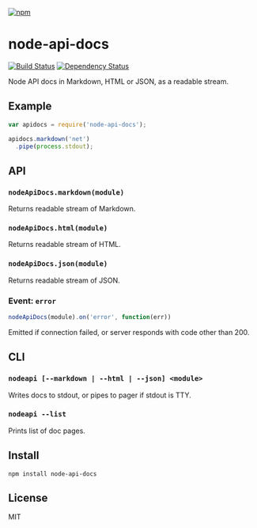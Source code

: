 [![npm](https://nodei.co/npm/node-api-docs.png)](https://nodei.co/npm/node-api-docs/)

# node-api-docs

[![Build Status](https://travis-ci.org/eush77/node-api-docs.svg?branch=master)](https://travis-ci.org/eush77/node-api-docs) [![Dependency Status][david-badge]][david]

Node API docs in Markdown, HTML or JSON, as a readable stream.

[david]: https://david-dm.org/eush77/node-api-docs
[david-badge]: https://david-dm.org/eush77/node-api-docs.png

## Example

```js
var apidocs = require('node-api-docs');

apidocs.markdown('net')
  .pipe(process.stdout);
```

## API

### `nodeApiDocs.markdown(module)`

Returns readable stream of Markdown.

### `nodeApiDocs.html(module)`

Returns readable stream of HTML.

### `nodeApiDocs.json(module)`

Returns readable stream of JSON.

### Event: `error`

```js
nodeApiDocs(module).on('error', function(err))
```

Emitted if connection failed, or server responds with code other than 200.

## CLI

### `nodeapi [--markdown | --html | --json] <module>`

Writes docs to stdout, or pipes to pager if stdout is TTY.

### `nodeapi --list`

Prints list of doc pages.

## Install

```
npm install node-api-docs
```

## License

MIT
